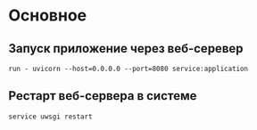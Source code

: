 # Основное

## Запуск приложение через веб-серевер
`run - uvicorn --host=0.0.0.0 --port=8080 service:application`

## Рестарт веб-сервера в системе
`service uwsgi restart`